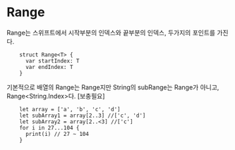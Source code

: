 # Range
Range는 스위프트에서 시작부분의 인덱스와 끝부분의 인덱스, 두가지의 포인트를 가진다.

        struct Range<T> {
          var startIndex: T
          var endIndex: T
        }

기본적으로 배열의 Range는 Range<Int>지만 String의 subRange는 Range<Int>가 아니고, Range<String.Index>다. [보충필요]

        let array = ['a', 'b', 'c', 'd']
        let subArray1 = array[2..3] //['c', 'd']
        let subArray2 = array[2..<3] //['c']
        for i in 27...104 {
          print(i) // 27 ~ 104
        }
